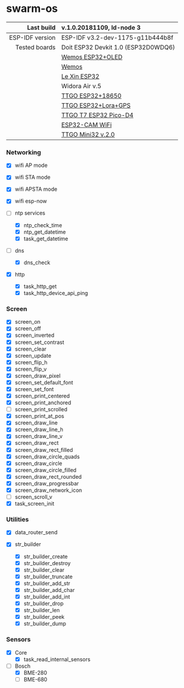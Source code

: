 # swarm-os

|   Last build    | v.1.0.20181109, ld-node 3         |
|----------------:|:----------------------------------|
| ESP-IDF version |ESP-IDF v3.2-dev-1175-g11b444b8f   |
| Tested boards   |Doit ESP32 Devkit 1.0 (ESP32D0WDQ6)|
||[Wemos ESP32+OLED](https://www.aliexpress.com/item/Lolin-ESP32-OLED-wemos-for-Arduino-ESP32-OLED-WiFi-Modules-Bluetooth-Dual-ESP-32-ESP-32S/32807531243.html)|
||[Wemos](https://www.aliexpress.com/item/ESP32-wemos-ESP32-WiFi-Modules-Bluetooth-Dual-ESP-32-ESP-32S-ESP8266/32817523724.html)|
||[Le Xin ESP32](https://www.aliexpress.com/item/Lolin-ESP32-OLED-V2-0-Pro-ESP32-OLED-wemos-pour-Arduino-ESP32-OLED-WiFi-Modules-Bluetooth/32824819112.html)
||Widora Air v.5|
||[TTGO ESP32+18650](https://www.aliexpress.com/item/TTGO-WiFi-Bluetooth-Module-18650-Battery-Holder-Seat-2A-Fuse-ESP32-4MB-SPI-Flash-Oct30-Drop/32951284716.html)|
||[TTGO ESP32+Lora+GPS](https://www.aliexpress.com/item/For-T-Beam-ESP32-868-915Mhz-WiFi-Wireless-Bluetooth-Module-GPS-NEO-6M-SMA-LORA-Board/32951848698.html)|
||[TTGO T7 ESP32 Pico-D4](https://www.aliexpress.com/item/TTGO-T7-ESP32-Module-PICO-D4-4MB-SPI-Flash-development-board/32841749492.html7)|
||[ESP32-CAM WiFi](https://www.aliexpress.com/item/ESP32-CAM-WiFi-Bluetooth-Module-Camera-Module-Development-Board-ESP32-with-Camera-Module-OV2640-2MP/32919183232.html)|
||[TTGO Mini32 v.2.0](https://www.aliexpress.com/item/TTGO-MINI32-V2-0-ESP32-rev1-rev-one-WiFi-Bluetooth-Module-For-D1-mini/32845357819.html)|

### Networking

- [x] wifi AP mode
- [x] wifi STA mode
- [x] wifi APSTA mode
- [x] wifi esp-now

- [ ] ntp services
  - [x] ntp_check_time
  - [x] ntp_get_datetime
  - [x] task_get_datetime
- [ ] dns
  - [x] dns_check

- [x] http
  - [x] task_http_get
  - [x] task_http_device_api_ping

### Screen

- [x] screen_on
- [x] screen_off
- [x] screen_inverted
- [x] screen_set_contrast
- [x] screen_clear
- [x] screen_update
- [x] screen_flip_h
- [x] screen_flip_v
- [x] screen_draw_pixel
- [x] screen_set_default_font
- [x] screen_set_font
- [x] screen_print_centered
- [x] screen_print_anchored
- [ ] screen_print_scrolled
- [x] screen_print_at_pos
- [x] screen_draw_line
- [x] screen_draw_line_h
- [x] screen_draw_line_v
- [x] screen_draw_rect
- [x] screen_draw_rect_filled
- [x] screen_draw_circle_quads
- [x] screen_draw_circle
- [x] screen_draw_circle_filled
- [x] screen_draw_rect_rounded
- [x] screen_draw_progressbar
- [x] screen_draw_network_icon
- [ ] screen_scroll_v
- [x] task_screen_init

### Utilities

- [x] data_router_send

- [x] str_builder
  - [x] str_builder_create
  - [x] str_builder_destroy
  - [x] str_builder_clear
  - [x] str_builder_truncate
  - [x] str_builder_add_str
  - [x] str_builder_add_char
  - [x] str_builder_add_int
  - [x] str_builder_drop
  - [x] str_builder_len
  - [x] str_builder_peek
  - [x] str_builder_dump

### Sensors

- [x] Core
  - [x] task_read_internal_sensors
- [ ] Bosch
  - [x] BME-280
  - [ ] BME-680
